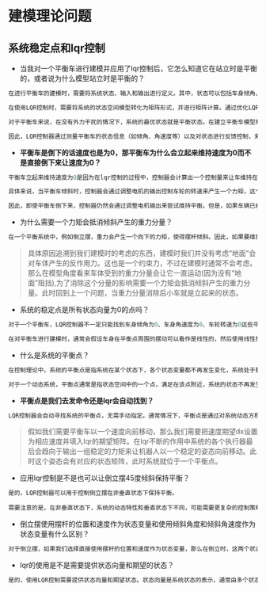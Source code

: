 # 建模理论问题



## 系统稳定点和lqr控制

- 当我对一个平衡车进行建模并应用了lqr控制后，它怎么知道它在站立时是平衡的，或者说为什么模型站立时是平衡的？

```c
在进行平衡车的建模时，需要将系统状态、输入和输出进行定义。其中，状态可以包括车身倾角、车身角速度、轮子转速等参数；输入可以包括电机扭矩、车轮的旋转角度等参数；输出可以包括车身倾角、车身角速度、车速等参数。然后，根据这些参数，可以建立平衡车的状态空间模型。

在使用LQR控制时，需要将系统的状态空间模型转化为矩阵形式，并进行矩阵计算。通过优化LQR控制器中的权重矩阵，可以得到一个控制器，使得系统的状态可以在某些条件下达到最优状态。

对于平衡车来说，在没有外力干扰的情况下，系统的最优状态就是平衡状态。在建立平衡车模型时，通常会将车身的重心设置在车轮轴线上方，以使得车身在不受外力干扰时可以平衡地停留在两个车轮上。在这种情况下，平衡车的状态空间模型的平衡点就是车身倾角为0、车身角速度为0、车轮转速为0的状态。如果车辆状态偏离了平衡点，控制器将会产生一个反馈作用，以使车辆回到平衡状态。

因此，LQR控制器通过测量平衡车的状态信息（如倾角、角速度等）以及对状态进行反馈控制，来保持平衡车在平衡点上。也就是说，控制器通过不断地测量车身状态来检测车辆是否处于平衡状态，如果不在平衡状态，则进行调整，使车辆回到平衡点。因此，在建立平衡车模型并应用LQR控制器时，需要考虑到车辆的初始状态，以便控制器能够将车辆带回到平衡点上。
```



- **平衡车是倒下的话速度也是为0，那平衡车为什么会立起来维持速度为0而不是直接倒下来让速度为0？**

```c
平衡车立起来维持速度为0是因为在lqr控制的过程中，控制器会计算出一个控制量来让车维持在倒立的位置，这个控制量会根据车身的倾斜角度、角速度等状态信息动态地调整，使得车辆能够保持平衡。

具体来说，当平衡车倾斜时，控制器会通过调整电机的输出控制车轮的转速来产生一个力矩，这个力矩会抵消倾斜产生的重力分量(，从而让车辆维持在倒立的位置。当倾斜角度或角速度发生变化时，控制器会重新计算控制量，从而调整电机的输出，使得车辆能够及时地响应外部干扰并保持平衡。

因此，即使平衡车倒下来，控制器仍然会通过调整电机输出来尝试维持平衡。但是，如果车辆已经倒下得太远，或者外部干扰太强，那么控制器可能就无法维持平衡了，车辆就会倒下。
```



- 为什么需要一个力矩会抵消倾斜产生的重力分量？

```c
在一个平衡系统中，例如倒立摆，重力会产生一个向下的力矩，使得摆杆倾斜。因此，如果要维持摆杆的竖直位置，就需要在摆杆倾斜的方向上产生一个与重力相反的力矩，这样才能抵消重力的影响，使得摆杆可以维持在竖直位置上。这个力矩可以通过在摆杆下部施加一个水平方向的力来实现。在平衡车中，也是通过产生一个与倾斜方向相反的力矩，来抵消倾斜产生的重力分量，从而维持平衡。
```

> 具体原因追溯到我们建模时的考虑的东西，建模时我们并没有考虑“地面”会对车体产生的反作用力。这也是一个约束力，不过在建模时通常不会考虑。那么在模型角度看来车体受到的重力分量会让它一直运动(因为没有“地面”阻挡),为了消除这个分量的影响需要一个力矩会抵消倾斜产生的重力分量。此时回到上一个问题，当重力分量消除后小车就是立起来的状态。



- 系统的稳定点是所有状态向量为0的点吗？

```c
对于一个平衡车，LQR控制器不一定只能找到车身倾角为0、车身角速度为0、车轮转速为0这些平衡点，这些平衡点只是一些比较常见的、相对容易找到的平衡点。实际上，LQR控制器可以找到系统的任何一个平衡点，并将系统控制到该平衡点周围的某一工作点。这个工作点可以是非常复杂的，可能包含多个状态变量的不同取值组合。

在对平衡车进行建模时，通常会假设车身在平衡点周围的摆动可以看作是线性的，然后使用线性控制理论（如LQR控制器）来设计控制器。这样设计出的控制器能够保证车身在平衡点周围的摆动不会变得越来越大，从而保证平衡车能够保持稳定的姿态。而在实际应用中，由于各种因素的影响，平衡车的实际平衡点可能会有所偏移，但只要偏移不太大，LQR控制器仍然能够将平衡车控制到平衡点周围的某一工作点，从而实现稳定运行。
```



- 什么是系统的平衡点？

```c
在控制理论中，系统的平衡点是指系统在某个状态下，各个状态变量都不再发生变化，系统处于静态平衡的状态。在这种状态下，系统的输入与输出都保持不变，系统不需要进行控制，也不需要消耗能量来维持平衡。

对于一个动态系统，平衡点通常是指状态空间中的一个点，满足在该点附近，系统的状态不再发生变化，即状态变量的变化率为零。在控制设计中，可以通过将系统的动态方程进行线性化，然后解出平衡点的位置，从而设计控制器来维持系统在该平衡点附近的稳定运行。在实际应用中，由于各种因素的影响，系统的平衡点可能会有所偏移，因此需要针对具体的系统进行实验和调试，以确定实际的平衡点位置。
```



- **平衡点是我们去发命令还是lqr会自动找到？**

```c
LQR控制器会自动寻找系统的平衡点，无需手动指定。通常情况下，平衡点是通过对系统动态方程求解使其状态稳定在一个不变的点，即状态不随时间变化，输入为零。对于倒立摆，可以将其放置在倒立位置，让其自行达到平衡状态，记录此时的状态作为平衡点。在实际应用中，也可以通过传感器获取当前系统的状态，找到最接近平衡状态的点作为平衡点。
```

> 假如我们需要平衡车以一个速度向前移动，那么我们需要把速度期望dx设置为相应速度并填入lqr的期望矩阵。在lqr不断的作用中系统的各个执行器最后会趋向于输出一组稳定的力矩来让机器人以一个稳定的姿态向前移动。此时这个姿态会有对应的状态矩阵，此时系统就位于一个平衡点。



- 应用lqr控制是不是也可以让倒立摆45度倾斜保持平衡？

```c
是的，LQR控制器可以用于控制倒立摆在非垂直状态下保持平衡。
    
需要注意的是，在非垂直状态下，系统的动态特性和垂直状态下不同，可能需要更复杂的控制策略才能实现稳定控制。此外，在实际应用中，还需要考虑机械结构、传感器精度等因素对系统的影响。
```



- 倒立摆使用摆杆的位置和速度作为状态变量和使用倾斜角度和倾斜角速度作为状态变量有什么区别？

```c
对于倒立摆，如果我们选择直接使用摆杆的位置和速度作为状态变量，那么在倒立时，这两个状态变量的值都无法区分到底是在上面还是在下面，因此无法准确描述系统的状态。为了避免这种问题，可以选择使用倾斜角度和倾斜角速度作为状态变量，这样无论是在上面还是在下面，这两个状态变量的值都是不同的，可以更准确地描述系统的状态。
```



- lqr的使用是不是需要提供状态向量和期望的状态？

```c
是的，使用LQR控制需要提供状态向量和期望状态。状态向量是系统状态的表示，通常由多个状态变量组成。期望状态是期望使系统收敛到的状态，通常也由多个状态变量组成。在LQR控制中，我们通过调整状态反馈增益矩阵来实现期望状态与实际状态的匹配，从而达到控制系统稳定的目的。因此，在使用LQR控制时，需要对系统状态进行建模，并根据期望的控制目标来定义期望状态。
```



